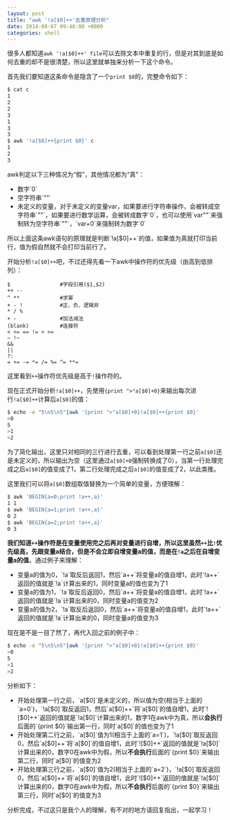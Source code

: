 ```yaml
---
layout: post
title: "awk '!a[$0]++'去重原理分析"
date: 2014-08-07 09:48:00 +0800
categories: shell
---
```



很多人都知道`awk '!a[$0]++' file`可以去除文本中重复的行，但是对其到底是如何去重的却不是很清楚，所以这里就单独来分析一下这个命令。

首先我们要知道这条命令是隐含了一个`print $0`的，完整命令如下：

```bash
$ cat c
1
2
2
3
1
3
3
$ awk '!a[$0]++{print $0}' c
1
2
3
```
awk判定以下三种情况为“假”，其他情况都为“真”：
<ul>
<li>数字`0`</li>
<li>空字符串`""`</li>
<li>未定义的变量，对于未定义的变量var，如果要进行字符串操作，会被转成空字符串`""`，如果要进行数学运算，会被转成数字`0`，也可以使用`var""`来强制转为空字符串`""`，`var+0`来强制转为数字`0`</li>
</ul>
所以上面这条awk语句的原理就是判断`!a[$0]++`的值，如果值为真就打印当前行，值为假自然就不会打印当前行了。

开始分析`!a[$0]++`吧，不过还得先看一下awk中操作符的优先级（由高到低排列）：

```
$                #字段引用($1,$2)
++ --
^ **             #求幂
+ - !            #正、负、逻辑非       
* / %
+ -              #加法减法
(blank)          #连接符
< <= == != > >=
~ !~ 
&&
||
?:   
= += -= *= /= %= ^= **=    
```
这里看到`++`操作符优先级是高于`!`操作符的。

现在正式开始分析`!a[$0]++`，先使用`{print ">"a[$0]+0}`来输出每次进行`!a[$0]++`计算后`a[$0]`的值：

```bash
$ echo -e "5\n5\n5"|awk '{print ">"a[$0]+0}!a[$0]++{print $0}'
>0
5
>1
>2
```
为了简化输出，这里只对相同的三行进行去重，可以看到处理第一行之前`a[$0]`还是未定义的，所以输出为空（这里通过`a[$0]+0`强制转换成了0），当第一行处理完成之后`a[$0]`的值变成了1，第二行处理完成之后`a[$0]`的值变成了2，以此类推。

这里我们可以将`a[$0]`数组取值替换为一个简单的变量，方便理解：

```bash
$ awk 'BEGIN{a=0;print !a++,a}'
1 1
$ awk 'BEGIN{a=1;print !a++,a}'
0 2
$ awk 'BEGIN{a=2;print !a++,a}'
0 3
```
<b>我们知道`++`操作符是在变量使用完之后再对变量进行自增，所以这里虽然`++`比`!`优先级高，先跟变量a结合，但是不会立即自增变量a的值，而是在`!a`之后在自增变量a的值</b>。通过例子来理解：
<ul>
<li>变量a的值为0，`!a`取反后返回1，然后`a++`将变量a的值自增1，此时`!a++`返回的值就是`!a`计算出来的1，同时变量a的值也变为了1</li>
<li>变量a的值为1，`!a`取反后返回0，然后`a++`将变量a的值自增1，此时`!a++`返回的值就是`!a`计算出来的0，同时变量a的值变为2</li>
<li>变量a的值为2，`!a`取反后返回0，然后`a++`将变量a的值自增1，此时`!a++`返回的值就是`!a`计算出来的0，同时变量a的值变为3</li>
</ul>
现在是不是一目了然了，再代入回之前的例子中：

```bash
$ echo -e "5\n5\n5"|awk '{print ">"a[$0]+0}!a[$0]++{print $0}'
>0
5
>1
>2
```
分析如下：
<ul>
<li>开始处理第一行之前，`a[$0]`是未定义的，所以值为空(相当于上面的`a=0`)，`!a[$0]`取反返回1，然后`a[$0]++`将`a[$0]`的值自增1，此时`![$0]++`返回的值就是`!a[$0]`计算出来的1，数字1在awk中为真，所以<b>会执行</b>后面的`{print $0}`输出第一行，同时`a[$0]`的值也变为了1</li>
<li>开始处理第二行之前，`a[$0]`值为1(相当于上面的`a=1`)，`!a[$0]`取反返回0，然后`a[$0]++`将`a[$0]`的值自增1，此时`![$0]++`返回的值就是`!a[$0]`计算出来的0，数字0在awk中为假，所以<b>不会执行</b>后面的`{print $0}`来输出第二行，同时`a[$0]`的值变为2</li>
<li>开始处理第三行之前，`a[$0]`值为2(相当于上面的`a=2`)，`!a[$0]`取反返回0，然后`a[$0]++`将`a[$0]`的值自增1，此时`![$0]++`返回的值就是`!a[$0]`计算出来的0，数字0在awk中为假，所以<b>不会执行</b>后面的`{print $0}`来输出第三行，同时`a[$0]`的值变为3</li>
</ul>

分析完成，不过这只是我个人的理解，有不对的地方请回复指出，一起学习！





